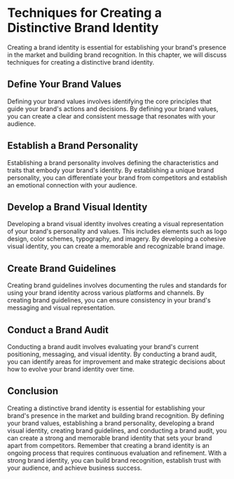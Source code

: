 # Techniques for Creating a Distinctive Brand Identity

Creating a brand identity is essential for establishing your brand's presence in the market and building brand recognition. In this chapter, we will discuss techniques for creating a distinctive brand identity.

Define Your Brand Values
------------------------

Defining your brand values involves identifying the core principles that guide your brand's actions and decisions. By defining your brand values, you can create a clear and consistent message that resonates with your audience.

Establish a Brand Personality
-----------------------------

Establishing a brand personality involves defining the characteristics and traits that embody your brand's identity. By establishing a unique brand personality, you can differentiate your brand from competitors and establish an emotional connection with your audience.

Develop a Brand Visual Identity
-------------------------------

Developing a brand visual identity involves creating a visual representation of your brand's personality and values. This includes elements such as logo design, color schemes, typography, and imagery. By developing a cohesive visual identity, you can create a memorable and recognizable brand image.

Create Brand Guidelines
-----------------------

Creating brand guidelines involves documenting the rules and standards for using your brand identity across various platforms and channels. By creating brand guidelines, you can ensure consistency in your brand's messaging and visual representation.

Conduct a Brand Audit
---------------------

Conducting a brand audit involves evaluating your brand's current positioning, messaging, and visual identity. By conducting a brand audit, you can identify areas for improvement and make strategic decisions about how to evolve your brand identity over time.

Conclusion
----------

Creating a distinctive brand identity is essential for establishing your brand's presence in the market and building brand recognition. By defining your brand values, establishing a brand personality, developing a brand visual identity, creating brand guidelines, and conducting a brand audit, you can create a strong and memorable brand identity that sets your brand apart from competitors. Remember that creating a brand identity is an ongoing process that requires continuous evaluation and refinement. With a strong brand identity, you can build brand recognition, establish trust with your audience, and achieve business success.
